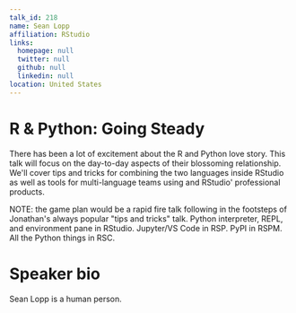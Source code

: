 ```yaml
---
talk_id: 218
name: Sean Lopp
affiliation: RStudio
links:
  homepage: null
  twitter: null
  github: null
  linkedin: null
location: United States
---
```


# R & Python: Going Steady

There has been a lot of excitement about the R and Python love story. This talk will focus on the day-to-day aspects of their blossoming relationship. We'll cover tips and tricks for combining the two languages inside RStudio as well as tools for multi-language teams using and RStudio' professional products.

NOTE: the game plan would be a rapid fire talk following in the footsteps of Jonathan's always popular "tips and tricks" talk. Python interpreter, REPL, and environment pane in RStudio. Jupyter/VS Code in RSP. PyPI in RSPM. All the Python things in RSC.

# Speaker bio

Sean Lopp is a human person.
